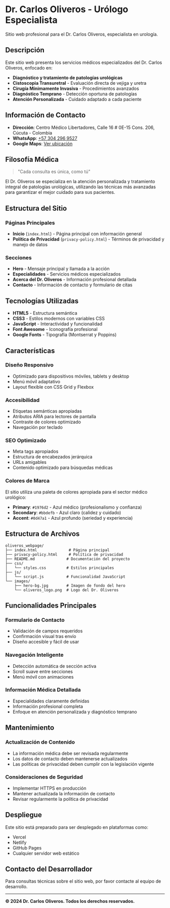 # Dr. Carlos Oliveros - Urólogo Especialista

Sitio web profesional para el Dr. Carlos Oliveros, especialista en urología.

## Descripción

Este sitio web presenta los servicios médicos especializados del Dr. Carlos Oliveros, enfocado en:

- **Diagnóstico y tratamiento de patologías urológicas**
- **Cistoscopia Transuretral** - Evaluación directa de vejiga y uretra
- **Cirugía Mínimamente Invasiva** - Procedimientos avanzados
- **Diagnóstico Temprano** - Detección oportuna de patologías
- **Atención Personalizada** - Cuidado adaptado a cada paciente

## Información de Contacto

- **Dirección**: Centro Médico Libertadores, Calle 16 # 0E-15 Cons. 206, Cúcuta - Colombia
- **WhatsApp**: [+57 304 296 9527](https://wa.me/573008786713)
- **Google Maps**: [Ver ubicación](https://maps.google.com)

## Filosofía Médica

> "Cada consulta es única, como tú"

El Dr. Oliveros se especializa en la atención personalizada y tratamiento integral de patologías urológicas, utilizando las técnicas más avanzadas para garantizar el mejor cuidado para sus pacientes.

## Estructura del Sitio

### Páginas Principales
- **Inicio** (`index.html`) - Página principal con información general
- **Política de Privacidad** (`privacy-policy.html`) - Términos de privacidad y manejo de datos

### Secciones
- **Hero** - Mensaje principal y llamada a la acción
- **Especialidades** - Servicios médicos especializados
- **Acerca del Dr. Oliveros** - Información profesional detallada
- **Contacto** - Información de contacto y formulario de citas

## Tecnologías Utilizadas

- **HTML5** - Estructura semántica
- **CSS3** - Estilos modernos con variables CSS
- **JavaScript** - Interactividad y funcionalidad
- **Font Awesome** - Iconografía profesional
- **Google Fonts** - Tipografía (Montserrat y Poppins)

## Características

### Diseño Responsivo
- Optimizado para dispositivos móviles, tablets y desktop
- Menú móvil adaptativo
- Layout flexible con CSS Grid y Flexbox

### Accesibilidad
- Etiquetas semánticas apropiadas
- Atributos ARIA para lectores de pantalla
- Contraste de colores optimizado
- Navegación por teclado

### SEO Optimizado
- Meta tags apropiados
- Estructura de encabezados jerárquica
- URLs amigables
- Contenido optimizado para búsquedas médicas

### Colores de Marca
El sitio utiliza una paleta de colores apropiada para el sector médico urológico:
- **Primary**: `#1976d2` - Azul médico (profesionalismo y confianza)
- **Secondary**: `#bbdefb` - Azul claro (calidez y cuidado)
- **Accent**: `#0d47a1` - Azul profundo (seriedad y experiencia)

## Estructura de Archivos

```
oliveros_webpage/
├── index.html              # Página principal
├── privacy-policy.html     # Política de privacidad
├── README.md              # Documentación del proyecto
├── css/
│   └── styles.css         # Estilos principales
├── js/
│   └── script.js          # Funcionalidad JavaScript
└── images/
    ├── hero-bg.jpg        # Imagen de fondo del hero
    └── oliveros_logo.png  # Logo del Dr. Oliveros
```

## Funcionalidades Principales

### Formulario de Contacto
- Validación de campos requeridos
- Confirmación visual tras envío
- Diseño accesible y fácil de usar

### Navegación Inteligente
- Detección automática de sección activa
- Scroll suave entre secciones
- Menú móvil con animaciones

### Información Médica Detallada
- Especialidades claramente definidas
- Información profesional completa
- Enfoque en atención personalizada y diagnóstico temprano

## Mantenimiento

### Actualización de Contenido
- La información médica debe ser revisada regularmente
- Los datos de contacto deben mantenerse actualizados
- Las políticas de privacidad deben cumplir con la legislación vigente

### Consideraciones de Seguridad
- Implementar HTTPS en producción
- Mantener actualizada la información de contacto
- Revisar regularmente la política de privacidad

## Despliegue

Este sitio está preparado para ser desplegado en plataformas como:
- Vercel
- Netlify
- GitHub Pages
- Cualquier servidor web estático

## Contacto del Desarrollador

Para consultas técnicas sobre el sitio web, por favor contacte al equipo de desarrollo.

---

**© 2024 Dr. Carlos Oliveros. Todos los derechos reservados.** 
